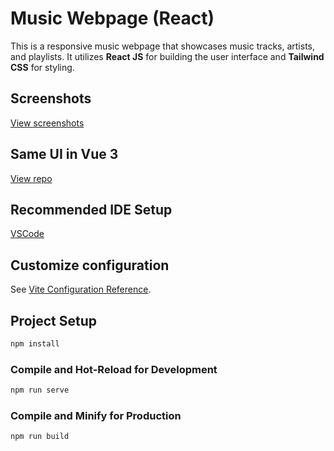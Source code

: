 # Music Webpage (React)

This is a responsive music webpage that showcases music tracks, artists, and playlists. It utilizes **React JS** for building the user interface and **Tailwind CSS** for styling.

## Screenshots

[View screenshots](https://github.com/AmmarNaeemJanjua/react-music-webpage/tree/main/screenshots)

## Same UI in Vue 3

[View repo](https://github.com/AmmarNaeemJanjua/music-webpage)

## Recommended IDE Setup

[VSCode](https://code.visualstudio.com/)

## Customize configuration

See [Vite Configuration Reference](https://vitejs.dev/config/).

## Project Setup

```sh
npm install
```

### Compile and Hot-Reload for Development

```sh
npm run serve
```

### Compile and Minify for Production

```sh
npm run build
```
